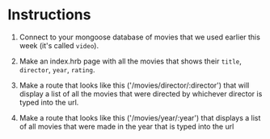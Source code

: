 # Instructions

1. Connect to your mongoose database of movies that we used earlier this week (it's called `video`).

2. Make an index.hrb page with all the movies that shows their `title`, `director`, `year`, `rating`.

3. Make a route that looks like this ('/movies/director/:director') that will display a list of all the movies that were directed by whichever director is typed into the url.

4. Make a route that looks like this ('/movies/year/:year') that displays a list of all movies that were made in the year that is typed into the url